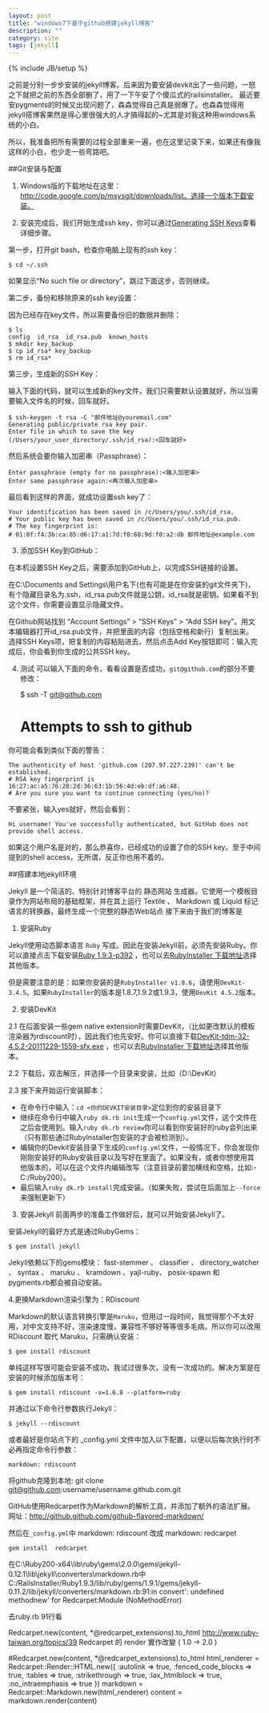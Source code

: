 ```yaml
---
layout: post
title: "windows7下基于github搭建jekyll博客"
description: ""
category: site
tags: [jekyll]
---
```

{% include JB/setup %}

之前是分别一步步安装的jekyll博客。后来因为要安装devkit出了一些问题，一怒之下就把之前的东西全部删了，用了一下午安了个傻瓜式的railsinstaller。
最近要安pygments的时候又出现问题了，森森觉得自己真是弱爆了。也森森觉得用jekyll搭博客果然是得心里很强大的人才搞得起的~尤其是对我这种用windows系统的小白。

所以，我准备把所有需要的过程全部重来一遍，也在这里记录下来，如果还有像我这样的小白，也少走一些弯路吧。

##Git安装与配置

1. Windows版的下载地址在这里：http://code.google.com/p/msysgit/downloads/list。选择一个版本下载安装。

2. 安装完成后，我们开始生成ssh key，你可以通过[Generating SSH Keys](https://help.github.com/articles/generating-ssh-keys)查看详细步骤。

第一步，打开git bash，检查你电脑上现有的ssh key：

	$ cd ~/.ssh
	
如果显示“No such file or directory”，跳过下面这步，否则继续。

第二步，备份和移除原来的ssh key设置：

因为已经存在key文件，所以需要备份旧的数据并删除：

	$ ls
	config	id_rsa	id_rsa.pub	known_hosts
	$ mkdir key_backup
	$ cp id_rsa* key_backup
	$ rm id_rsa*
	
第三步，生成新的SSH Key：

输入下面的代码，就可以生成新的key文件，我们只需要默认设置就好，所以当需要输入文件名的时候，回车就好。

	$ ssh-keygen -t rsa -C "邮件地址@youremail.com"
	Generating public/private rsa key pair.
	Enter file in which to save the key (/Users/your_user_directory/.ssh/id_rsa):<回车就好>
	
然后系统会要你输入加密串（Passphrase）：

	Enter passphrase (empty for no passphrase):<输入加密串>
	Enter same passphrase again:<再次输入加密串>

最后看到这样的界面，就成功设置ssh key了： 

	Your identification has been saved in /c/Users/you/.ssh/id_rsa.
	# Your public key has been saved in /c/Users/you/.ssh/id_rsa.pub.
	# The key fingerprint is:
	# 01:0f:f4:3b:ca:85:d6:17:a1:7d:f0:68:9d:f0:a2:db 邮件地址@example.com
	
3. 添加SSH Key到GitHub：

在本机设置SSH Key之后，需要添加到GitHub上，以完成SSH链接的设置。

在C:\Documents and Settings\用户名下(也有可能是在你安装的git文件夹下)，有个隐藏目录名为.ssh，id_rsa.pub文件就是公钥，id_rsa就是密钥。如果看不到这个文件，你需要设置显示隐藏文件。

在Github网站找到 “Account Settings” >  “SSH Keys” >  “Add SSH key”。用文本编辑器打开id_rsa.pub文件，并把里面的内容（包括空格和新行）复制出来。
选择SSH Keys项，把复制的内容粘贴进去，然后点击Add Key按钮即可：输入完成后，你会看到你生成的公共SSH key。

4. 测试
可以输入下面的命令，看看设置是否成功，`git@github.com`的部分不要修改：

	$ ssh -T git@github.com
	# Attempts to ssh to github
	
你可能会看到类似下面的警告：

	The authenticity of host 'github.com (207.97.227.239)' can't be established.
	# RSA key fingerprint is 16:27:ac:a5:76:28:2d:36:63:1b:56:4d:eb:df:a6:48.
	# Are you sure you want to continue connecting (yes/no)?

不要紧张，输入yes就好，然后会看到：

	Hi username! You've successfully authenticated, but GitHub does not provide shell access.

如果这个用户名是对的，那么恭喜你，已经成功的设置了你的SSH key。至于中间提到的shell access，无所谓，反正你也用不着的。

##搭建本地jekyll环境

Jekyll 是一个简洁的、特别针对博客平台的 静态网站 生成器。它使用一个模板目录作为网站布局的基础框架，并在其上运行 Textile 、 Markdown 或 Liquid 标记语言的转换器，最终生成一个完整的静态Web站点
接下来由于我们的博客是

1. 安装Ruby

Jekyll使用动态脚本语言 `Ruby` 写成。因此在安装Jekyll前，必须先安装Ruby。你可以直接点击下载安装[Ruby 1.9.3-p392](http://rubyforge.org/frs/download.php/76798/rubyinstaller-1.9.3-p392.exe) ，也可以去[RubyInstaller 下载地址](http://rubyinstaller.org/downloads/)选择其他版本。

但是需要注意的是：如果你安装的是`RubyInstaller v1.8.6`，请使用`DevKit-3.4.5`。如果`RubyInstaller`的版本是1.8.7,1.9.2或1.9.3，使用`DevKit 4.5.2`版本。

2. 安装DevKit

2.1 在后面安装一些gem native extension时需要DevKit，（比如更改默认的模板渲染器为rdiscount时），因此我们也先安好。你可以直接下载[DevKit-tdm-32-4.5.2-20111229-1559-sfx.exe](https://github.com/downloads/oneclick/rubyinstaller/DevKit-tdm-32-4.5.2-20111229-1559-sfx.exe)
，也可以去[RubyInstaller 下载地址](http://rubyinstaller.org/downloads/)选择其他版本。


2.2 下载后，双击解压，并选择一个目录来安装，比如（D:\DevKit）

2.3 接下来开始运行安装脚本：
* 在命令行中输入：`cd <你的DEVKIT安装目录>`定位到你的安装目录下
* 继续在命令行中输入`ruby dk.rb init`生成一个`config.yml`文件，这个文件在之后会使用到。输入`ruby dk.rb review`你可以看到你安装好的ruby会列出来（只有那些通过RubyInstaller包安装的才会被检测到）。 
* 编辑你的Devkit安装目录下生成的`config.yml`文件，一般情况下，你会发现你刚刚安装好的Ruby安装目录以及写好在里面了。如果没有，或者你想使用其他版本的，可以在这个文件内编辑改写（注意目录前要加横线和空格，比如:- C:/Ruby200）。
* 最后输入`ruby dk.rb install`完成安装。（如果失败，尝试在后面加上`--force`来强制更新下）



3. 安装Jekyll
前面两步的准备工作做好后，就可以开始安装Jekyll了。

安装Jekyll的最好方式是通过RubyGems：

	$ gem install jekyll

Jekyll依赖以下的gems模块：  fast-stemmer 、 classifier 、 directory_watcher 、 syntax 、 maruku 、 kramdown 、yajl-ruby、 posix-spawn 和 pygments.rb都会被自动安装。

4.更换Markdown渲染引擎为：RDiscount

Markdown的默认语言转换引擎是`Maruku`，但用过一段时间，我觉得那个不太好用，对中文支持不好，渲染速度慢，兼容性不够好等等很多毛病。所以你可以改用 RDiscount 取代 Maruku，只需确认安装：

	$ gem install rdiscount

单纯这样写很可能会安装不成功，我试过很多次，没有一次成功的。解决方案是在安装的时候添加版本号：

	$ gem install rdiscount -v=1.6.8 --platform=ruby

并通过以下命令行参数执行Jekyll：

	$ jekyll --rdiscount

或者最好是你站点下的 _config.yml 文件中加入以下配置，以便以后每次执行时不必再指定命令行参数：

	markdown: rdiscount

将github克隆到本地:
	git clone git@github.com:username/username.github.com.git 


GitHub使用Redcarpet作为Markdown的解析工具，并添加了额外的语法扩展。网址：http://github.github.com/github-flavored-markdown/

然后在`_config.yml`中
	markdown: rdiscount
改成
	markdown: redcarpet

	gem install  redcarpet

在C:\Ruby200-x64\lib\ruby\gems\2.0.0\gems\jekyll-0.12.1\lib\jekyll\converters\markdown.rb中
C:/RailsInstaller/Ruby1.9.3/lib/ruby/gems/1.9.1/gems/jekyll-0.11.2/lib/jekyll/converters/markdown.rb:91:in convert': undefined methodnew' for Redcarpet:Module (NoMethodError)

去ruby.rb 91行看

   Redcarpet.new(content, *@redcarpet_extensions).to_html
http://www.ruby-taiwan.org/topics/39
Redcarpet 的 render 實作改變 ( 1.0 -> 2.0 )

#Redcarpet.new(content, *@redcarpet_extensions).to_html
html_renderer = Redcarpet::Render::HTML.new({
    :autolink => true,
    :fenced_code_blocks => true, 
    :tables => true,
    :strikethrough => true,
    :lax_htmlblock => true,
    :no_intraemphasis => true
})
markdown = Redcarpet::Markdown.new(html_renderer)
content = markdown.render(content)





























